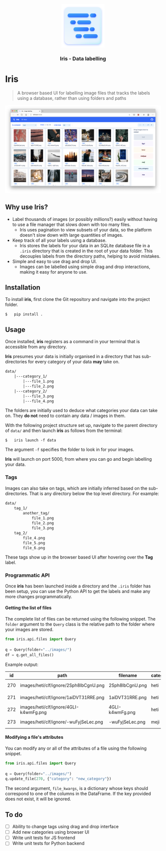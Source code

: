 <p align="center">
  <img height="140" width="140" src="artwork/iris-logo.png">
  <h3 align="center">Iris - Data labelling</h3>
</p>

# Iris
> A browser based UI for labelling image files that tracks the labels using a database, rather than using folders and paths

![Iris](artwork/iris_preview.png)

## Why use Iris?
* Label thousands of images (or possibly millions?) easily without having to use a file manager that slows down with too many files.
  * Iris uses pagination to view subsets of your data, so the platform doesn't slow down with large quantities of images.
* Keep track of all your labels using a database.
  * Iris stores the labels for your data in an SQLite database file in a `.iris` directory that is created in the root of your data folder. This decouples labels from the directory paths, helping to avoid mistakes.
* Simple and easy to use drag and drop UI.
  * Images can be labelled using simple drag and drop interactions, making it easy for anyone to use.

## Installation
To install **iris**, first clone the Git repository and navigate into the project folder.

```shell
$   pip install .
```

## Usage
Once installed, **iris** registers as a command in your terminal that is accessible from any directory. 

**Iris** presumes your data is initially organised in a directory that has sub-directories for every category of your data **may** take on.

```
data/
    |---category_1/
        |---file_1.png
        |---file_2.png
    |---category_2/
        |---file_3.png
        |---file_4.png
```

The folders are initially used to deduce what categories your data can take on. They **do not** need to contain any data / images in them.

With the following project structure set up, navigate to the parent directory of `data/` and then launch **iris** as follows from the terminal:


```shell
$   iris launch -f data
```

The argument `-f` specifies the folder to look in for your images.


**Iris** will launch on port 5000, from where you can go and begin labelling your data.

### Tags
Images can also take on tags, which are initially inferred based on the sub-directories. That is any directory below the top level directory. For example:

```
data/
    tag_1/
        another_tag/
            file_1.png
            file_2.png
            file_3.png
    tag_2/
        file_4.png
        file_5.png
        file_6.png
```

These tags show up in the browser based UI after hovering over the **Tag** label.

### Programmatic API
Once **iris** has been launched inside a directory and the `.iris` folder has been
setup, you can use the Python API to get the labels and make any more changes
programmatically.

#### Getting the list of files
The complete list of files can be returned using the following snippet. The `folder` argument to the `Query` class is the relative path to the folder where your images are stored.

```python
from iris.api.files import Query

q = Query(folder="../images/")
df = q.get_all_files()
```

Example output:

id |	path |	filename |	category |	tags
--|--|--|--|--|
270 |	images/heti/clf/ignore/2Sph8IbCgnU.png |	2Sph8IbCgnU.png	|heti |	[clf, ignore]
271 |	images/heti/clf/ignore/1aiDVT31RRE.png |	1aiDVT31RRE.png	|heti |	[clf, ignore]
272 |	images/heti/clf/ignore/4GLI-k4wmFg.png |	4GLI-k4wmFg.png	|heti |	[clf, ignore]
273 |	images/heti/clf/ignore/-wuFyjSeLec.png |	-wuFyjSeLec.png	|meji |	[clf, ignore]

#### Modifying a file's attributes
You can modify any or all of the attributes of a file using the following snippet.

```python
from iris.api.files import Query

q = Query(folder="../images/")
q.update_file(270, {"category": "new_category"})
```

The second argument, `file_kwargs`, is a dictionary whose keys should correspond to one of the columns in the DataFrame. If the key provided does not exist, it will be ignored.

## To do
- [ ] Ability to change tags using drag and drop interface
- [ ] Add new categories using browser UI
- [ ] Write unit tests for JS frontend
- [ ] Write unit tests for Python backend